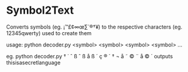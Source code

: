 Symbol2Text
===========

Converts symbols (eg. ¡™£¢∞œ∑´®†¥) to the respective characters (eg. 12345qwerty) used to create them


usage: python decoder.py \<symbol> \<symbol> \<symbol> \<symbol> ...

eg. python decoder.py † ˙ ˆ ß ˆ ß å ß ´ ç ® ´ † ¬ å ˜ © ¨ å © ´
outputs thisisasecretlanguage
